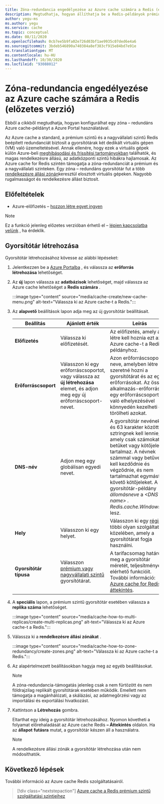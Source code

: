 ```yaml
---
title: Zóna-redundancia engedélyezése az Azure cache számára a Redis (előzetes verzió)
description: Megtudhatja, hogyan állíthatja be a Redis-példányok prémium és nagyvállalati szintű Azure cache-hez készült zóna-redundanciát
author: yegu-ms
ms.author: yegu
ms.service: cache
ms.topic: conceptual
ms.date: 08/11/2020
ms.openlocfilehash: 0cb7ee5b9fa02e726d03bf1ae9935c07ded6e4a6
ms.sourcegitcommit: 3bdeb546890a740384a8ef383cf915e84bd7e91e
ms.translationtype: MT
ms.contentlocale: hu-HU
ms.lasthandoff: 10/30/2020
ms.locfileid: "93088012"
---
```

# <a name="enable-zone-redundancy-for-azure-cache-for-redis-preview"></a>Zóna-redundancia engedélyezése az Azure cache számára a Redis (előzetes verzió)
Ebből a cikkből megtudhatja, hogyan konfigurálhat egy zóna – redundáns Azure cache-példányt a Azure Portal használatával.

Az Azure cache a standard, a prémium szintű és a nagyvállalati szintű Redis beépített redundanciát biztosít a gyorsítótárak két dedikált virtuális gépen (VM) való üzemeltetésével. Annak ellenére, hogy ezek a virtuális gépek külön Azure-beli [meghibásodási és frissítési tartományokban](../virtual-machines/manage-availability.md) találhatók, és magas rendelkezésre állású, az adatközponti szintű hibákra hajlamosak. Az Azure cache for Redis szintén támogatja a zóna-redundanciát a prémium és a nagyvállalati szinteken. Egy zóna – redundáns gyorsítótár fut a több [rendelkezésre állási zónán](../virtual-machines/manage-availability.md#use-availability-zones-to-protect-from-datacenter-level-failures)keresztül elosztott virtuális gépeken. Nagyobb rugalmasságot és rendelkezésre állást biztosít.

## <a name="prerequisites"></a>Előfeltételek
* Azure-előfizetés – [hozzon létre egyet ingyen](https://azure.microsoft.com/free/)

> [!NOTE]
> Ez a funkció jelenleg előzetes verzióban érhető el – [lépjen kapcsolatba velünk](mailto:azurecache@microsoft.com) , ha érdeklik.
>

## <a name="create-a-cache"></a>Gyorsítótár létrehozása
Gyorsítótár létrehozásához kövesse az alábbi lépéseket:

1. Jelentkezzen be a [Azure Portalba](https://portal.azure.com) , és válassza az **erőforrás létrehozása** lehetőséget.
  
1. Az **új** lapon válassza az **adatbázisok** lehetőséget, majd válassza az Azure cache lehetőséget a **Redis számára** .

    :::image type="content" source="media/cache-create/new-cache-menu.png" alt-text="Válassza ki az Azure cache-t a Redis.":::
   
1. Az **alapvető** beállítások lapon adja meg az új gyorsítótár beállításait.
   
    | Beállítás      | Ajánlott érték  | Leírás |
    | ------------ |  ------- | -------------------------------------------------- |
    | **Előfizetés** | Válassza ki előfizetését. | Az előfizetés, amely alatt létre kell hoznia ezt az új Azure cache-t a Redis-példányhoz. | 
    | **Erőforráscsoport** | Válasszon ki egy erőforráscsoportot, vagy válassza az **új létrehozása** elemet, és adjon meg egy új erőforráscsoport-nevet. | Azon erőforráscsoport neve, amelyben létre szeretné hozni a gyorsítótárat és az egyéb erőforrásokat. Az összes alkalmazás-erőforrás egy erőforráscsoporthoz való elhelyezésével könnyedén kezelheti és törölheti azokat. | 
    | **DNS-név** | Adjon meg egy globálisan egyedi nevet. | A gyorsítótár nevének 1 és 63 karakter közötti sztringnek kell lennie, amely csak számokat, betűket vagy kötőjeleket tartalmaz. A névnek számmal vagy betűvel kell kezdődnie és végződnie, és nem tartalmazhat egymást követő kötőjeleket. A gyorsítótár-példány *állomásneve* a *\<DNS name> . Redis.cache.Windows.net* lesz. | 
    | **Hely** | Válasszon ki egy helyet. | Válasszon ki egy [régiót](https://azure.microsoft.com/regions/) a többi olyan szolgáltatás közelében, amely a gyorsítótárat fogja használni. |
    | **Gyorsítótár típusa** | Válasszon [prémium vagy nagyvállalati szintű](https://azure.microsoft.com/pricing/details/cache/) gyorsítótárat. |  A tarifacsomag határozza meg a gyorsítótár méretét, teljesítményét és elérhető funkcióit. További információ: [Azure cache for Redis – áttekintés](cache-overview.md). |
   
1. A **speciális** lapon, a prémium szintű gyorsítótár esetében válassza a **replika száma** lehetőséget.
   
    :::image type="content" source="media/cache-how-to-multi-replicas/create-multi-replicas.png" alt-text="Válassza ki az Azure cache-t a Redis.":::

1. Válassza ki a **rendelkezésre állási zónákat** . 
   
    :::image type="content" source="media/cache-how-to-zone-redundancy/create-zones.png" alt-text="Válassza ki az Azure cache-t a Redis.":::

1. Az alapértelmezett beállításokban hagyja meg az egyéb beállításokat. 

    > [!NOTE]
    > A zóna-redundancia-támogatás jelenleg csak a nem fürtözött és nem földrajzilag replikált gyorsítótárak esetében működik. Emellett nem támogatja a magánhálózati, a skálázási, az adatmegőrzési vagy az importálási és exportálási hivatkozást.
    >

1. Kattintson a **Létrehozás** gombra. 
   
    Eltarthat egy ideig a gyorsítótár létrehozásához. Nyomon követheti a folyamat előrehaladását az Azure cache Redis **– Áttekintés** oldalon. Ha az **állapot** **futásra** mutat, a gyorsítótár készen áll a használatra.
   
    > [!NOTE]
    > A rendelkezésre állási zónák a gyorsítótár létrehozása után nem módosíthatók.
    >

## <a name="next-steps"></a>Következő lépések
További információ az Azure cache Redis szolgáltatásairól.

> [!div class="nextstepaction"]
> [Azure cache a Redis prémium szintű szolgáltatási szintjeihez](cache-overview.md#service-tiers)